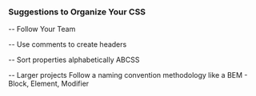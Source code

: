 ### Suggestions to Organize Your CSS

-- Follow Your Team

-- Use comments to create headers 

-- Sort properties alphabetically ABCSS

-- Larger projects Follow a naming convention methodology like a BEM - Block, Element, Modifier
